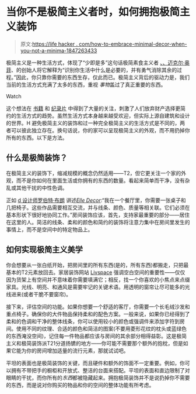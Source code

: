 # 当你不是极简主义者时，如何拥抱极简主义装饰

> 原文:[https://life hacker . com/how-to-embrace-minimal-decor-when-you-not-a-minima-1847263433](https://lifehacker.com/how-to-embrace-minimalist-decor-when-youre-not-a-minima-1847263433)

极简主义是一种生活方式，体现了“少即是多”这句话极简素食主义者 [、、迈克尔·奥菲](https://theminimalistvegan.com/what-is-minimalism/)、的创始人将它解释为“识别你生活中什么是必要的，并有勇气消除其余的过程。”因此，你只靠你需要的东西生存，仅此而已。极简主义背后的驱动力是，我们当前的生活方式充满了太多的东西，重视 *事物*盖过了真正重要的东西。

Watch

这个想法在 [书籍](https://www.becomingminimalist.com/books/) 和 [纪录片](https://www.netflix.com/title/81074662#:~:text=2021%20%7C%20TV%2D14%20%7C%2053m,can%20be%20better%20with%20less.) 中得到了大量的关注，刺激了人们放弃财产选择更简约的生活方式的趋势。虽然生活方式本身越来越受欢迎，但实际上源自建筑和设计的世界。H 避免极简主义的装饰和过一种完全极简主义的生活方式是不同的，两者可以彼此独立存在。换句话说，你的家可以呈现极简主义的外观，而不用扔掉你所有的东西。以下是方法。

## 什么是极简装饰？

在极简主义的装饰下，缩减规模的概念仍然适用——T2，但它更关注一个家的外观，而不是你如何在里面生活或你拥有的东西的数量。看起来简单而干净，没有杂乱或其他干扰的中性色调。

正如 [d 设计师罗伯特·布朗](https://www.robertbrowninteriordesign.com/) 讲述[*Elle Decor*](https://www.elledecor.com/design-decorate/interior-designers/a27471472/minimalist-interior-design-tips/):“我在一个餐厅里，你需要一张桌子和几把椅子。这些作品需要相互交流，并与线条、颜色、质量等相关联。它们必须在基本形状下很好地协同工作。”房间装饰应该，首先，支持家最重要的部分——居住在这里的人。简洁的线条、柔和的颜色和简约的装饰将注意力集中在房间里发生的事情上，而不是空间中的特定物品上。

## 如何实现极简主义美学

你会想要从一张白纸开始，把房间里的所有东西(是的，所有东西)都搬走，只把最基本的T2元素放回去。家居装饰网站 [Livspace](https://www.livspace.com/in/magazine/decor-secrets-minimalist-style) 强调空白空间的重要性——仅仅因为货架上有空间并不意味着你需要填满它；相反，找一个你喜欢的小焦点来点缀家具。光线、明亮、和通风是需要牢记的关键术语。用透明的窗帘让尽可能多的光线进来(或者干脆不要窗帘)。

接下来，评估空间的功能。如果你想要一个舒适的客厅，你需要一个长毛绒沙发和重点椅子。确保你的大件物品保持柔和的配色方案。一般来说，如果你已经得到了柔和的色调和干净的整体线条，你可以使用较小的颜色或强调件来添加字符到房间。使用不同的纹理、合适的颜色和简洁的图案(不要用菱形花纹的枕头或蓝绿色的东西淹没空间)，记住每一件物品都应该与房间的其余部分相得益彰。这是极简主义和极简装饰派T21分道扬镳的地方——你可能不需要那个额外的抱枕，但是如果它能为你的房间增加适量的流行元素，那就试试吧。

平坦的表面也是极简装饰的关键，而且硬件和额外的饰面不一定重要。例如，你可以拥有不带把手的橱柜和开放式、整洁的台面来搭配。平坦的表面和直边限制了对眼睛的干扰，而你所有的*东西*都被隐藏起来。拥抱极简装饰并不是说扔掉你不需要的东西，而是说对你购买的物品和你的空间的整体功能有所考虑。